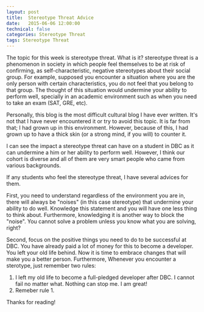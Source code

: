 ```yaml
---
layout: post
title:  Stereotype Threat Advice
date:   2015-06-06 12:00:00
technical: false
categories: Stereotype Threat
tags: Stereotype Threat
---
```


The topic for this week is stereotype threat. What is it? stereotype threat is a phenomenon in society in which people feel themselves to be at risk of confirming, as self-characteristic, negative stereotypes about their social group. For example, supposed you encounter a situation where you are the only person with certain characteristics, you do not feel that you belong to that group. The thought of this situation would undermine your ability to perform well, specially in an academic environment such as when you need to take an exam (SAT, GRE, etc).

Personally, this blog is the most difficult cultural blog I have ever written. It's not that I have never encountered it or try to avoid this topic. It is far from that; I had grown up in this environment. However, because of this, I had grown up to have a thick skin (or a strong mind, if you will) to counter it.

I can see the impact a stereotype threat can have on a student in DBC as it can undermine a him or her ability to perform well. However, I think our cohort is diverse and all of them are very smart people who came from various backgrounds.

If any students who feel the stereotype threat, I have several advices for them.

First, you need to understand regardless of the environment you are in, there will always be "noises" (in this case stereotype) that undermine your ability to do well. Knowledge this statement and you will have one less thing to think about. Furthermore, knowledging it is another way to block the "noise". You cannot solve a problem unless you know what you are solving, right?

Second, focus on the positive things you need to do to be successful at DBC. You have already paid a lot of money for this to become a developer. You left your old life behind. Now it is time to embrace changes that will make you a better person. Furthermore, 
Whenever you encounter a sterotype, just remember two rules:

  1. I left my old life to become a full-pledged developer after DBC. I cannot fail no matter what. Nothing can stop me. I am great!
  2. Remeber rule 1.

Thanks for reading!